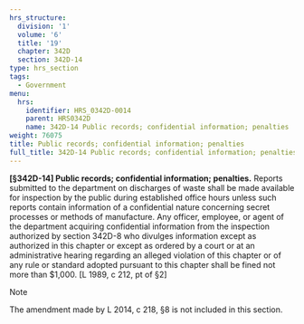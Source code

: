 ```yaml
---
hrs_structure:
  division: '1'
  volume: '6'
  title: '19'
  chapter: 342D
  section: 342D-14
type: hrs_section
tags:
  - Government
menu:
  hrs:
    identifier: HRS_0342D-0014
    parent: HRS0342D
    name: 342D-14 Public records; confidential information; penalties
weight: 76075
title: Public records; confidential information; penalties
full_title: 342D-14 Public records; confidential information; penalties
---
```

**[§342D-14] Public records; confidential information; penalties.** Reports submitted to the department on discharges of waste shall be made available for inspection by the public during established office hours unless such reports contain information of a confidential nature concerning secret processes or methods of manufacture. Any officer, employee, or agent of the department acquiring confidential information from the inspection authorized by section 342D-8 who divulges information except as authorized in this chapter or except as ordered by a court or at an administrative hearing regarding an alleged violation of this chapter or of any rule or standard adopted pursuant to this chapter shall be fined not more than $1,000\. [L 1989, c 212, pt of §2]

Note

The amendment made by L 2014, c 218, §8 is not included in this section.